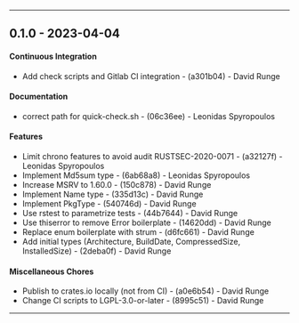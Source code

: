 <!--
SPDX-FileCopyrightText: 2023 David Runge <dvzrv@archlinux.org>
SPDX-License-Identifier: CC-BY-SA-4.0
-->
- - -
## 0.1.0 - 2023-04-04
#### Continuous Integration
- Add check scripts and Gitlab CI integration - (a301b04) - David Runge
#### Documentation
- correct path for quick-check.sh - (06c36ee) - Leonidas Spyropoulos
#### Features
- Limit chrono features to avoid audit RUSTSEC-2020-0071 - (a32127f) - Leonidas Spyropoulos
- Implement Md5sum type - (6ab68a8) - Leonidas Spyropoulos
- Increase MSRV to 1.60.0 - (150c878) - David Runge
- Implement Name type - (335d13c) - David Runge
- Implement PkgType - (540746d) - David Runge
- Use rstest to parametrize tests - (44b7644) - David Runge
- Use thiserror to remove Error boilerplate - (14620dd) - David Runge
- Replace enum boilerplate with strum - (d6fc661) - David Runge
- Add initial types (Architecture, BuildDate, CompressedSize, InstalledSize) - (2deba0f) - David Runge
#### Miscellaneous Chores
- Publish to crates.io locally (not from CI) - (a0e6b54) - David Runge
- Change CI scripts to LGPL-3.0-or-later - (8995c51) - David Runge

- - -

